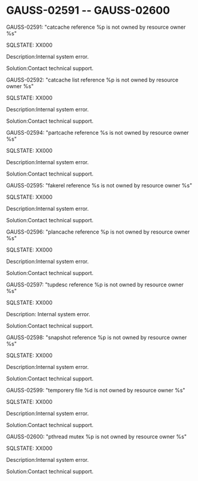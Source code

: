 # GAUSS-02591 -- GAUSS-02600<a name="EN-US_TOPIC_0302073074"></a>

GAUSS-02591: "catcache reference %p is not owned by resource owner %s"

SQLSTATE: XX000

Description:Internal system error.

Solution:Contact technical support.

GAUSS-02592: "catcache list reference %p is not owned by resource owner %s"

SQLSTATE: XX000

Description:Internal system error.

Solution:Contact technical support.

GAUSS-02594: "partcache reference %s is not owned by resource owner %s"

SQLSTATE: XX000

Description:Internal system error.

Solution:Contact technical support.

GAUSS-02595: "fakerel reference %s is not owned by resource owner %s"

SQLSTATE: XX000

Description:Internal system error.

Solution:Contact technical support.

GAUSS-02596: "plancache reference %p is not owned by resource owner %s"

SQLSTATE: XX000

Description:Internal system error.

Solution:Contact technical support.

GAUSS-02597: "tupdesc reference %p is not owned by resource owner %s"

SQLSTATE: XX000

Description: Internal system error.

Solution:Contact technical support.

GAUSS-02598: "snapshot reference %p is not owned by resource owner %s"

SQLSTATE: XX000

Description:Internal system error.

Solution:Contact technical support.

GAUSS-02599: "temporery file %d is not owned by resource owner %s"

SQLSTATE: XX000

Description:Internal system error.

Solution:Contact technical support.

GAUSS-02600: "pthread mutex %p is not owned by resource owner %s"

SQLSTATE: XX000

Description:Internal system error.

Solution:Contact technical support.

